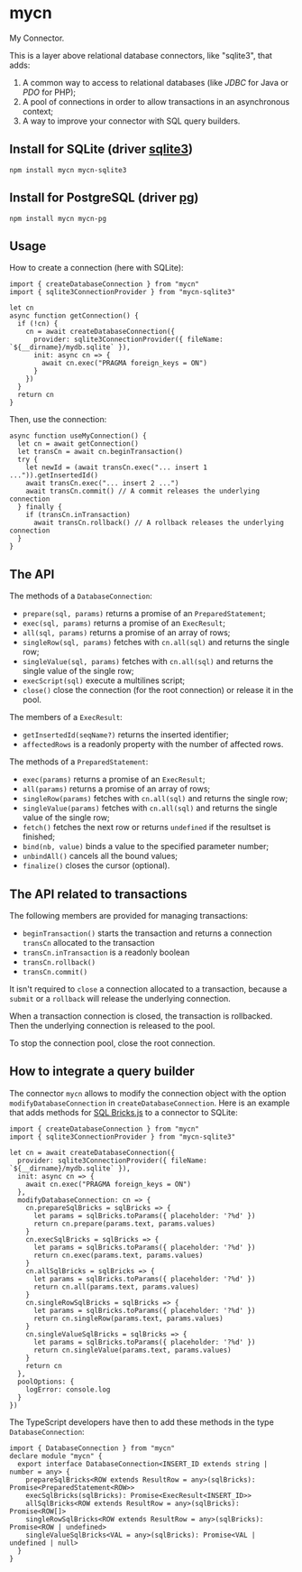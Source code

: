 # mycn

My Connector.

This is a layer above relational database connectors, like \"sqlite3\", that adds:

1. A common way to access to relational databases (like _JDBC_ for Java or _PDO_ for PHP);
1. A pool of connections in order to allow transactions in an asynchronous context;
1. A way to improve your connector with SQL query builders.

## Install for SQLite (driver [sqlite3](https://github.com/mapbox/node-sqlite3))

```
npm install mycn mycn-sqlite3
```

## Install for PostgreSQL (driver [pg](https://github.com/brianc/node-postgres))

```
npm install mycn mycn-pg
```

## Usage

How to create a connection (here with SQLite):

```
import { createDatabaseConnection } from "mycn"
import { sqlite3ConnectionProvider } from "mycn-sqlite3"

let cn
async function getConnection() {
  if (!cn) {
    cn = await createDatabaseConnection({
      provider: sqlite3ConnectionProvider({ fileName: `${__dirname}/mydb.sqlite` }),
      init: async cn => {
        await cn.exec("PRAGMA foreign_keys = ON")
      }
    })
  }
  return cn
}
```

Then, use the connection:

```
async function useMyConnection() {
  let cn = await getConnection()
  let transCn = await cn.beginTransaction()
  try {
    let newId = (await transCn.exec("... insert 1 ...")).getInsertedId()
    await transCn.exec("... insert 2 ...")
    await transCn.commit() // A commit releases the underlying connection
  } finally {
    if (transCn.inTransaction)
      await transCn.rollback() // A rollback releases the underlying connection
  }
}
```

## The API

The methods of a `DatabaseConnection`:

* `prepare(sql, params)` returns a promise of an `PreparedStatement`;
* `exec(sql, params)` returns a promise of an `ExecResult`;
* `all(sql, params)` returns a promise of an array of rows;
* `singleRow(sql, params)` fetches with `cn.all(sql)` and returns the single row;
* `singleValue(sql, params)` fetches with `cn.all(sql)` and returns the single value of the single row;
* `execScript(sql)` execute a multilines script;
* `close()` close the connection (for the root connection) or release it in the pool.

The members of a `ExecResult`:

* `getInsertedId(seqName?)` returns the inserted identifier;
* `affectedRows` is a readonly property with the number of affected rows.

The methods of a `PreparedStatement`:

* `exec(params)` returns a promise of an `ExecResult`;
* `all(params)` returns a promise of an array of rows;
* `singleRow(params)` fetches with `cn.all(sql)` and returns the single row;
* `singleValue(params)` fetches with `cn.all(sql)` and returns the single value of the single row;
* `fetch()` fetches the next row or returns `undefined` if the resultset is finished;
* `bind(nb, value)` binds a value to the specified parameter number;
* `unbindAll()` cancels all the bound values;
* `finalize()` closes the cursor (optional).

## The API related to transactions

The following members are provided for managing transactions:

* `beginTransaction()` starts the transaction and returns a connection `transCn` allocated to the transaction
* `transCn.inTransaction` is a readonly boolean
* `transCn.rollback()`
* `transCn.commit()`

It isn't required to `close` a connection allocated to a transaction, because a `submit` or a `rollback` will release the underlying connection.

When a transaction connection is closed, the transaction is rollbacked. Then the underlying connection is released to the pool.

To stop the connection pool, close the root connection.

## How to integrate a query builder

The connector `mycn` allows to modify the connection object with the option `modifyDatabaseConnection` in `createDatabaseConnection`. Here is an example that adds methods for [SQL Bricks.js](https://github.com/CSNW/sql-bricks) to a connector to SQLite:

```
import { createDatabaseConnection } from "mycn"
import { sqlite3ConnectionProvider } from "mycn-sqlite3"

let cn = await createDatabaseConnection({
  provider: sqlite3ConnectionProvider({ fileName: `${__dirname}/mydb.sqlite` }),
  init: async cn => {
    await cn.exec("PRAGMA foreign_keys = ON")
  },
  modifyDatabaseConnection: cn => {
    cn.prepareSqlBricks = sqlBricks => {
      let params = sqlBricks.toParams({ placeholder: '?%d' })
      return cn.prepare(params.text, params.values)
    }
    cn.execSqlBricks = sqlBricks => {
      let params = sqlBricks.toParams({ placeholder: '?%d' })
      return cn.exec(params.text, params.values)
    }
    cn.allSqlBricks = sqlBricks => {
      let params = sqlBricks.toParams({ placeholder: '?%d' })
      return cn.all(params.text, params.values)
    }
    cn.singleRowSqlBricks = sqlBricks => {
      let params = sqlBricks.toParams({ placeholder: '?%d' })
      return cn.singleRow(params.text, params.values)
    }
    cn.singleValueSqlBricks = sqlBricks => {
      let params = sqlBricks.toParams({ placeholder: '?%d' })
      return cn.singleValue(params.text, params.values)
    }
    return cn
  },
  poolOptions: {
    logError: console.log
  }
})
```

The TypeScript developers have then to add these methods in the type `DatabaseConnection`:

```
import { DatabaseConnection } from "mycn"
declare module "mycn" {
  export interface DatabaseConnection<INSERT_ID extends string | number = any> {
    prepareSqlBricks<ROW extends ResultRow = any>(sqlBricks): Promise<PreparedStatement<ROW>>
    execSqlBricks(sqlBricks): Promise<ExecResult<INSERT_ID>>
    allSqlBricks<ROW extends ResultRow = any>(sqlBricks): Promise<ROW[]>
    singleRowSqlBricks<ROW extends ResultRow = any>(sqlBricks): Promise<ROW | undefined>
    singleValueSqlBricks<VAL = any>(sqlBricks): Promise<VAL | undefined | null>
  }
}
```